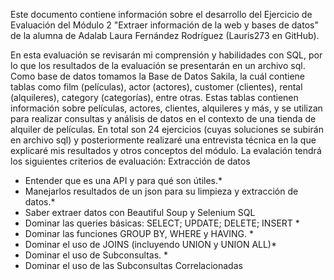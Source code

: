 Este documento contiene información sobre el desarrollo del Ejercicio de Evaluación del Módulo 2 "Extraer información de la web y bases de datos" de la alumna de Adalab Laura Fernández Rodríguez (Lauris273 en GitHub).

En esta evaluación se revisarán mi comprensión y habilidades con SQL, por lo que los resultados de la evaluación se presentarán en un archivo sql.
Como base de datos tomamos la Base de Datos Sakila, la cuál contiene tablas como film (películas), actor (actores), customer (clientes), rental (alquileres), category (categorías), entre otras. Estas tablas contienen información sobre películas, actores, clientes, alquileres y más, y se utilizan para realizar consultas y análisis de datos en el contexto de una tienda de alquiler de películas. 
En total son 24 ejercicios (cuyas soluciones se subirán en archivo sql) y posteriormente realizaré una entrevista técnica en la que explicaré mis resultados y otros conceptos del módulo. La evalación tendrá los siguientes criterios de evaluación: 
Extracción de datos
- Entender que es una API y para qué son útiles.*
- Manejarlos resultados de un json para su limpieza y extracción de datos.*
- Saber extraer datos con Beautiful Soup y Selenium
SQL
- Dominar las queries básicas: SELECT; UPDATE; DELETE; INSERT *
- Dominar las funciones GROUP BY, WHERE y HAVING. *
- Dominar el uso de JOINS (incluyendo UNION y UNION ALL)*
- Dominar el uso de Subconsultas. *
- Dominar el uso de las Subconsultas Correlacionadas

